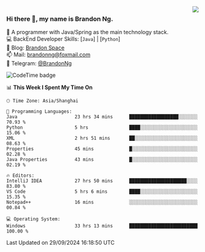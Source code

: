 <img  align="right" src="https://github-readme-stats-brandon0824.vercel.app/api/top-langs/?username=brandon0824&layout=compact">

### Hi there 👋, my name is Brandon Ng.

🌱 A programmer with Java/Spring as the main technology stack.  
💻 BackEnd Developer Skills: [`Java`] | [`Python`]  
📝 Blog: [Brandon Space](https://brandonng.tech)  
📫 Mail: brandonng@foxmail.com  
📰 Telegram: [@BrandonNg](https://t.me/BrandonNg24)  

![CodeTime badge](https://img.shields.io/endpoint?style=flat-square&url=https%3A%2F%2Fapi.codetime.dev%2Fshield%3Fid%3D128%26project%3D%26in%3D604800000)

<!--START_SECTION:waka-->
📊 **This Week I Spent My Time On** 

```text
🕑︎ Time Zone: Asia/Shanghai

💬 Programming Languages: 
Java                     23 hrs 34 mins      ██████████████████░░░░░░░   70.93 % 
Python                   5 hrs               ████░░░░░░░░░░░░░░░░░░░░░   15.06 % 
XML                      2 hrs 51 mins       ██░░░░░░░░░░░░░░░░░░░░░░░   08.63 % 
Properties               45 mins             █░░░░░░░░░░░░░░░░░░░░░░░░   02.28 % 
Java Properties          43 mins             █░░░░░░░░░░░░░░░░░░░░░░░░   02.19 % 

🔥 Editors: 
IntelliJ IDEA            27 hrs 50 mins      █████████████████████░░░░   83.80 % 
VS Code                  5 hrs 6 mins        ████░░░░░░░░░░░░░░░░░░░░░   15.35 % 
Notepad++                16 mins             ░░░░░░░░░░░░░░░░░░░░░░░░░   00.84 % 

💻 Operating System: 
Windows                  33 hrs 13 mins      █████████████████████████   100.00 % 
```


 Last Updated on 29/09/2024 16:18:50 UTC
<!--END_SECTION:waka-->
